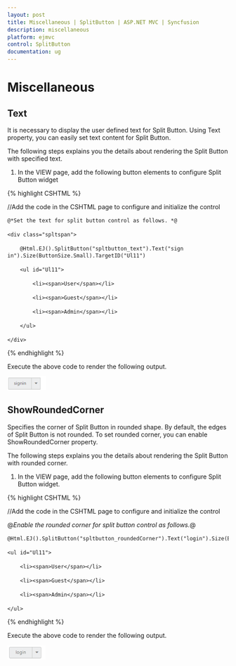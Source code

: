 ```yaml
---
layout: post
title: Miscellaneous | SplitButton | ASP.NET MVC | Syncfusion
description: miscellaneous
platform: ejmvc
control: SplitButton
documentation: ug
---
```


# Miscellaneous

## Text

It is necessary to display the user defined text for Split Button. Using Text property, you can easily set text content for Split Button.

The following steps explains you the details about rendering the Split Button with specified text.

1. In the VIEW page, add the following button elements to configure Split Button widget

{% highlight CSHTML %}

//Add the code in the CSHTML page to configure and initialize the control

    @*Set the text for split button control as follows. *@

    <div class="spltspan">

        @Html.EJ().SplitButton("spltbutton_text").Text("sign in").Size(ButtonSize.Small).TargetID("Ul11")

        <ul id="Ul11">

            <li><span>User</span></li>

            <li><span>Guest</span></li>

            <li><span>Admin</span></li>

        </ul>

    </div>

{% endhighlight %}


Execute the above code to render the following output.

![](Miscellaneous_images/Miscellaneous_img1.png)



## ShowRoundedCorner

Specifies the corner of Split Button in rounded shape. By default, the edges of Split Button is not rounded. To set rounded corner, you can enable ShowRoundedCorner property.

The following steps explains you the details about rendering the Split Button with rounded corner.

1. In the VIEW page, add the following button elements to configure Split Button widget.

{% highlight CSHTML %}

//Add the code in the CSHTML page to configure and initialize the control



@*Enable the rounded corner for split button control as follows.*@

<div class="spltspan">

	@Html.EJ().SplitButton("spltbutton_roundedCorner").Text("login").Size(ButtonSize.Small).ShowRoundedCorner(true).TargetID("Ul11")

	<ul id="Ul11">

		<li><span>User</span></li>

		<li><span>Guest</span></li>

		<li><span>Admin</span></li>

	</ul>

</div>

{% endhighlight %}



Execute the above code to render the following output.

![](Miscellaneous_images/Miscellaneous_img2.png)





